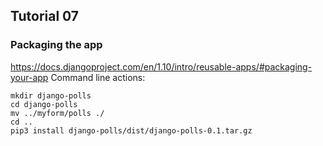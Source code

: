 ## Tutorial 07
### Packaging the app
https://docs.djangoproject.com/en/1.10/intro/reusable-apps/#packaging-your-app
Command line actions:
```
mkdir django-polls
cd django-polls
mv ../myform/polls ./
cd ..
pip3 install django-polls/dist/django-polls-0.1.tar.gz
```
